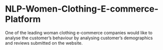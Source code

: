 # NLP-Women-Clothing-E-commerce-Platform

One of the leading woman clothing e-commerce companies would like to analyse the customer’s behaviour by analysing customer’s demographics 
and reviews submitted on the website.
